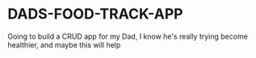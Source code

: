 # DADS-FOOD-TRACK-APP
Going to build a CRUD app for my Dad, I know he's really trying become healthier, and maybe this will help
